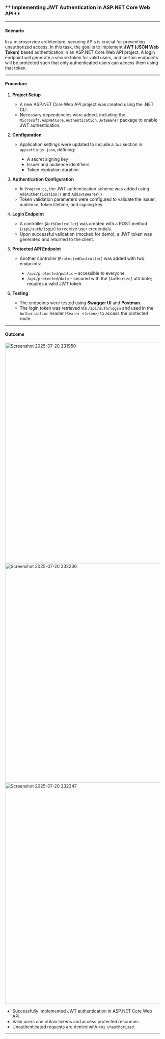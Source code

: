 ### ** Implementing JWT Authentication in ASP.NET Core Web API**

---

####  **Scenario**

In a microservice architecture, securing APIs is crucial for preventing unauthorized access. In this task, the goal is to implement **JWT (JSON Web Token)** based authentication in an ASP.NET Core Web API project. A login endpoint will generate a secure token for valid users, and certain endpoints will be protected such that only authenticated users can access them using that token.

---

####  **Procedure**

1. **Project Setup**

   * A new ASP.NET Core Web API project was created using the .NET CLI.
   * Necessary dependencies were added, including the `Microsoft.AspNetCore.Authentication.JwtBearer` package to enable JWT authentication.

2. **Configuration**

   * Application settings were updated to include a `Jwt` section in `appsettings.json`, defining:

     * A secret signing key
     * Issuer and audience identifiers
     * Token expiration duration

3. **Authentication Configuration**

   * In `Program.cs`, the JWT authentication scheme was added using `AddAuthentication()` and `AddJwtBearer()`.
   * Token validation parameters were configured to validate the issuer, audience, token lifetime, and signing key.

4. **Login Endpoint**

   * A controller (`AuthController`) was created with a POST method (`/api/auth/login`) to receive user credentials.
   * Upon successful validation (mocked for demo), a JWT token was generated and returned to the client.

5. **Protected API Endpoint**

   * Another controller (`ProtectedController`) was added with two endpoints:

     * `/api/protected/public` – accessible to everyone
     * `/api/protected/data` – secured with the `[Authorize]` attribute; requires a valid JWT token.

6. **Testing**

   * The endpoints were tested using **Swagger UI** and **Postman**.
   * The login token was retrieved via `/api/auth/login` and used in the `Authorization` header (`Bearer <token>`) to access the protected route.

---

####  **Outcome**

<img width="1357" height="715" alt="Screenshot 2025-07-20 231950" src="https://github.com/user-attachments/assets/15ede3dd-6ec7-4edb-9a93-2afbd83e6e4f" />


<img width="1365" height="713" alt="Screenshot 2025-07-20 232236" src="https://github.com/user-attachments/assets/1063a32c-6499-4a33-962d-4c60b273ad45" />


<img width="1365" height="718" alt="Screenshot 2025-07-20 232347" src="https://github.com/user-attachments/assets/cc0491da-9b09-4db7-9d8b-127075a67f08" />




* Successfully implemented JWT authentication in ASP.NET Core Web API.
* Valid users can obtain tokens and access protected resources.
* Unauthenticated requests are denied with `401 Unauthorized`.

---

